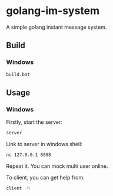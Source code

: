 # golang-im-system

A simple golang instant message system.

## Build

### Windows

```bash
build.bat
```

## Usage

### Windows

Firstly, start the server:

```bash
server
```

Link to server in windows shell:

```bash
nc 127.0.0.1 8888
```

Repeat it. You can mock multi user online.

To client, you can get help from:

```bash
client -h
```
